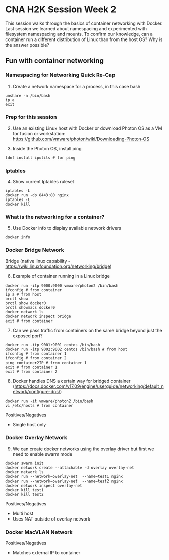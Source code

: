 # CNA H2K Session Week 2

This session walks through the basics of container networking with Docker.  Last session we learned about namespacing and experimented with filesystem namespacing and mounts.  To confirm our knowledge, can a container run a different distribution of Linux than from the host OS?  Why is the answer possible?

## Fun with container networking

### Namespacing for Networking Quick Re-Cap

1. Create a network namespace for a process, in this case bash

```
unshare -n /bin/bash
ip a
exit
```

### Prep for this session

2. Use an existing Linux host with Docker or download Photon OS as a VM for fusion or workstation: https://github.com/vmware/photon/wiki/Downloading-Photon-OS

3. Inside the Photon OS, install ping

`tdnf install iputils # for ping`

### Iptables

4. Show current Iptables ruleset

```
iptables -L
docker run -dp 8443:80 nginx
iptables -L
docker kill
```

### What is the networking for a container?

5. Use Docker info to display available network drivers

`docker info`

### Docker Bridge Network

Bridge (native linux capability - https://wiki.linuxfoundation.org/networking/bridge)

6. Example of container running in a Linux bridge

```
docker run -itp 9000:9000 vmware/photon2 /bin/bash
ifconfig # from container
ip a # from host
brctl show
brctl show docker0
brctl showmacs docker0
docker network ls
docker network inspect bridge
exit # from container
```

7. Can we pass traffic from containers on the same bridge beyond just the exposed port?

```
docker run -itp 9001:9001 centos /bin/bash
docker run -itp 9002:9002 centos /bin/bash # from host
ifconfig # from container 1
ifconfig # from container 2
ping container2IP # from container 1
exit # from container 1
exit # from container 2
```

8. Docker handles DNS a certain way for bridged container (https://docs.docker.com/v17.09/engine/userguide/networking/default_network/configure-dns/)

```
docker run -it vmware/photon2 /bin/bash
vi /etc/hosts # from container
```

Positives/Negatives
- Single host only

### Docker Overlay Network

9. We can create docker networks using the overlay driver but first we need to enable swarm mode

```
docker swarm init
docker network create --attachable -d overlay overlay-net
docker network ls
docker run --network=overlay-net  --name=test1 nginx
docker run --network=overlay-net  --name=test2 nginx
docker network inspect overlay-net
docker kill test1
docker kill test2
```

Positives/Negatives
- Multi host
- Uses NAT outside of overlay network

### Docker MacVLAN Network


Positives/Negatives
- Matches external IP to container
